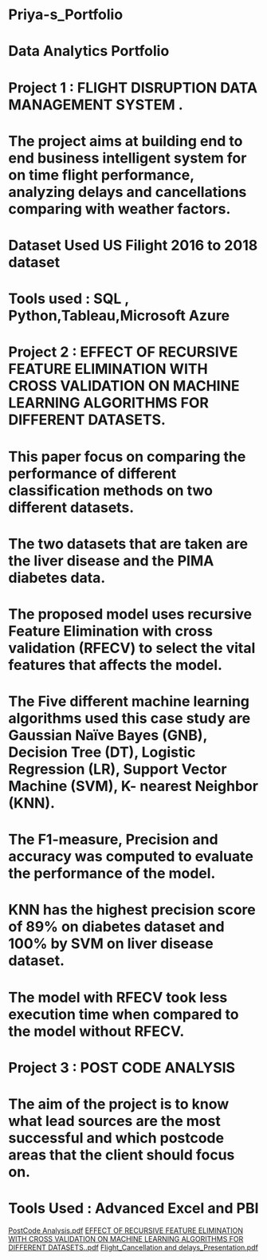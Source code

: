 # Priya-s_Portfolio
# Data Analytics Portfolio

# Project 1 : FLIGHT DISRUPTION DATA MANAGEMENT SYSTEM .
# The project aims at building end to end business intelligent system for on time flight performance, analyzing delays and cancellations comparing with weather factors.
# Dataset Used US Filight 2016 to 2018 dataset
# Tools used : SQL , Python,Tableau,Microsoft Azure


# Project 2 : EFFECT OF RECURSIVE FEATURE ELIMINATION WITH CROSS VALIDATION ON MACHINE LEARNING ALGORITHMS FOR DIFFERENT DATASETS.
# This paper focus on comparing the performance of different classification methods on two different datasets. 
# The two datasets that are taken are the liver disease and the PIMA diabetes data.
# The proposed model uses recursive Feature Elimination with cross validation (RFECV) to select the vital features that affects the model.
# The Five different machine learning algorithms used this case study are Gaussian Naïve Bayes (GNB), Decision Tree (DT), Logistic Regression (LR), Support Vector Machine (SVM), K- nearest Neighbor (KNN). 
# The F1-measure, Precision and accuracy was computed to evaluate the performance of the model. 
# KNN has the highest precision score of 89% on diabetes dataset and 100% by SVM on liver disease dataset. 
# The model with RFECV took less execution time when compared to the model without RFECV.

# Project 3 : POST CODE ANALYSIS
# The aim of the project is to know what lead sources are the most successful and which postcode areas that the client  should focus on.
# Tools Used : Advanced Excel and PBI




[PostCode Analysis.pdf](https://github.com/Haripriya-Kurup/Priya-s_Portfolio/files/14125809/PostCode.Analysis.pdf)
[EFFECT OF RECURSIVE FEATURE ELIMINATION WITH CROSS VALIDATION ON MACHINE LEARNING ALGORITHMS FOR DIFFERENT DATASETS..pdf](https://github.com/Haripriya-Kurup/Priya-s_Portfolio/files/14125805/EFFECT.OF.RECURSIVE.FEATURE.ELIMINATION.WITH.CROSS.VALIDATION.ON.MACHINE.LEARNING.ALGORITHMS.FOR.DIFFERENT.DATASETS.pdf)
[Flight_Cancellation and delays_Presentation.pdf](https://github.com/Haripriya-Kurup/Priya-s_Portfolio/files/14125797/Flight_Cancellation.and.delays_Presentation.pdf)

